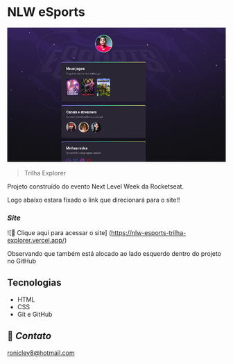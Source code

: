 
 # NLW eSports

 ![preview](./.github/preview.png)

 > Trilha Explorer

 Projeto construído do evento Next Level Week
 da Rocketseat.

 Logo abaixo estara fixado o link que direcionará para o site!! 

  ### _Site_

  ![:link: Clique aqui para acessar o site] (https://nlw-esports-trilha-explorer.vercel.app/)
  
  <p>Observando que também está alocado ao lado esquerdo dentro do projeto no GitHub</p>

 ## Tecnologias

 - HTML
 - CSS
 - Git e GitHub

 ## :purple_heart:  _Contato_

 ronicley8@hotmail.com
